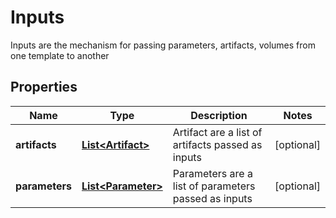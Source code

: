 

# Inputs

Inputs are the mechanism for passing parameters, artifacts, volumes from one template to another
## Properties

Name | Type | Description | Notes
------------ | ------------- | ------------- | -------------
**artifacts** | [**List&lt;Artifact&gt;**](Artifact.md) | Artifact are a list of artifacts passed as inputs |  [optional]
**parameters** | [**List&lt;Parameter&gt;**](Parameter.md) | Parameters are a list of parameters passed as inputs |  [optional]



